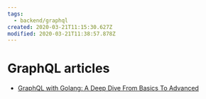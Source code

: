 ```yaml
---
tags:
  - backend/graphql
created: 2020-03-21T11:15:30.627Z
modified: 2020-03-21T11:38:57.878Z
---
```


# GraphQL articles

- [GraphQL with Golang: A Deep Dive From Basics To Advanced](https://www.freecodecamp.org/news/deep-dive-into-graphql-with-golang-d3e02a429ac3/)
